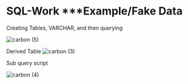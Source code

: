 # SQL-Work ***Example/Fake Data

Creating Tables, VARCHAR, and then querying

![carbon (5)](https://github.com/user-attachments/assets/5b879a2b-e3d9-49d0-a64f-22880a429429)


Derived Table 
![carbon (3)](https://github.com/user-attachments/assets/97026b1f-5276-4119-a6ac-e9bb2dc28719)

Sub query script

![carbon (4)](https://github.com/user-attachments/assets/4567c3c7-a1ec-41a0-b6e7-78848d652001)
